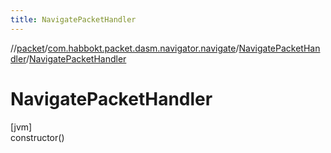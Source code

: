 ```yaml
---
title: NavigatePacketHandler
---
```

//[packet](../../../index.html)/[com.habbokt.packet.dasm.navigator.navigate](../index.html)/[NavigatePacketHandler](index.html)/[NavigatePacketHandler](-navigate-packet-handler.html)



# NavigatePacketHandler



[jvm]\
constructor()




